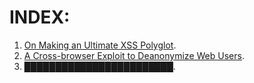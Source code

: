 # INDEX:
1. [On Making an Ultimate XSS Polyglot](https://github.com/0xsobky/HackVault/wiki/On-Making-an-Ultimate-XSS-Polyglot).
2. [A Cross-browser Exploit to Deanonymize Web Users](#).
3. ████████████████████████.